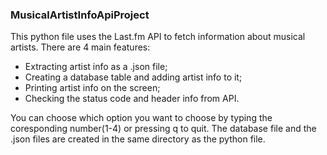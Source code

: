 ### MusicalArtistInfoApiProject

  This python file uses the Last.fm API to fetch information about musical artists. There are 4 main features:
  - Extracting artist info as a .json file;
  - Creating a database table and adding artist info to it;
  - Printing artist info on the screen;
  - Checking the status code and header info from API.
    
  You can choose which option you want to choose by typing the coresponding number(1-4) or pressing q to quit. The database file and the .json files
  are created in the same directory as the python file.
  
